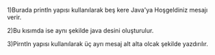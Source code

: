 1)Burada println yapısı kullanılarak beş kere Java'ya Hoşgeldiniz mesajı verir.

2)Bu kısımda ise aynı şekilde java desini oluşturulur.

3)Pirntln yapısı kullanılarak üç ayrı mesaj alt alta olcak şekilde yazdırılır.



